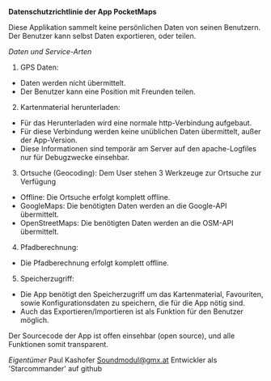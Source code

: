 **Datenschutzrichtlinie der App PocketMaps**

Diese Applikation sammelt keine persönlichen Daten von seinen Benutzern.
Der Benutzer kann selbst Daten exportieren, oder teilen.

*Daten und Service-Arten*
1. GPS Daten:
- Daten werden nicht übermittelt.
- Der Benutzer kann eine Position mit Freunden teilen.
2. Kartenmaterial herunterladen:
- Für das Herunterladen wird eine normale http-Verbindung aufgebaut.
- Für diese Verbindung werden keine unüblichen Daten übermittelt, außer der App-Version.
- Diese Informationen sind temporär am Server auf den apache-Logfiles nur für Debugzwecke einsehbar.
3. Ortsuche (Geocoding):
Dem User stehen 3 Werkzeuge zur Ortsuche zur Verfügung
- Offline: Die Ortsuche erfolgt komplett offline.
- GoogleMaps: Die benötigten Daten werden an die Google-API übermittelt.
- OpenStreetMaps: Die benötigten Daten werden an die OSM-API übermittelt.
4. Pfadberechnung:
- Die Pfadberechnung erfolgt komplett offline.
5. Speicherzugriff:
- Die App benötigt den Speicherzugriff um das Kartenmaterial, Favouriten, sowie Konfigurationsdaten zu speichern, die für die App nötig sind.
- Auch das Exportieren/Importieren ist als Funktion für den Benutzer möglich.

Der Sourcecode der App ist offen einsehbar (open source), und alle Funktionen somit transparent.

*Eigentümer*
Paul Kashofer
Soundmodul@gmx.at
Entwickler als 'Starcommander' auf github
